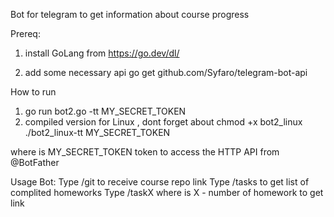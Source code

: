 Bot for telegram to get information about course progress

Prereq:
1) install GoLang from https://go.dev/dl/

2) add some necessary api
go get github.com/Syfaro/telegram-bot-api

How to run
1) go run bot2.go -tt MY_SECRET_TOKEN
2) compiled version for Linux , dont forget about chmod +x bot2_linux
  ./bot2_linux-tt MY_SECRET_TOKEN

where is MY_SECRET_TOKEN token to access the HTTP API from @BotFather

Usage Bot:
Type /git to receive course repo link
Type /tasks to get list of complited homeworks
Type /taskX where is X - number of homework to get link

